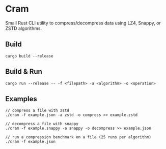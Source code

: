# Cram

Small Rust CLI utility to compress/decompress data using LZ4, Snappy, or ZSTD algorithms.

## Build

`cargo build --release`

## Build & Run

`cargo run --release -- -f <filepath> -a <algorithm> -o <operation>`

## Examples

```
// compress a file with zstd
./cram -f example.json -a zstd -o compress >> example.zstd
```

```
// decompress a file with snappy
./cram -f example.snappy -a snappy -o decompress >> example.json
```

```
// run a compression benchmark on a file (25 runs per algorithm)
./cram -f example.json
```
